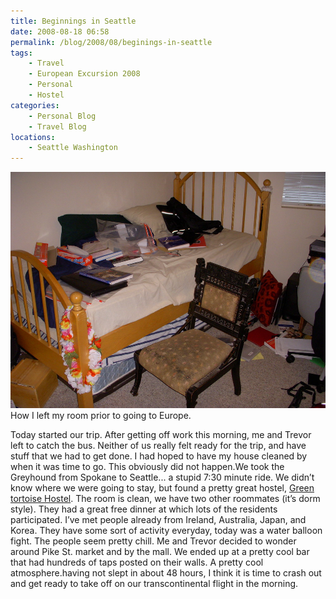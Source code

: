 ```yaml
---
title: Beginnings in Seattle
date: 2008-08-18 06:58
permalink: /blog/2008/08/beginings-in-seattle
tags:
    - Travel
    - European Excursion 2008
    - Personal
    - Hostel
categories:
    - Personal Blog
    - Travel Blog
locations: 
    - Seattle Washington
---
```


![ How I left my room prior to going to Europe. ][1] How I left my room prior to going to Europe.

   [1]: /assets/media/photo-room-messy-dirty.jpg

Today started our trip. After getting off work this morning, me and Trevor left to catch the bus. Neither of us really felt ready for the trip, and have stuff that we had to get done. I had hoped to have my house cleaned by when it was time to go. This obviously did not happen.We took the Greyhound from Spokane to Seattle... a stupid 7:30 minute ride. We didn’t know where we were going to stay, but found a pretty great hostel, [Green tortoise Hostel][2]. The room is clean, we have two other roommates (it’s dorm style). They had a great free dinner at which lots of the residents participated. I’ve met people already from Ireland, Australia, Japan, and Korea. They have some sort of activity everyday, today was a water balloon fight. The people seem pretty chill. Me and Trevor decided to wonder around Pike St. market and by the mall. We ended up at a pretty cool bar that had hundreds of taps posted on their walls. A pretty cool atmosphere.having not slept in about 48 hours, I think it is time to crash out and get ready to take off on our transcontinental flight in the morning.

   [2]: http://www.greentortoise.net/
